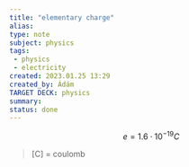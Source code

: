```yaml
---
title: "elementary charge"
alias: 
type: note
subject: physics
tags:
 - physics
 - electricity
created: 2023.01.25 13:29
created_by: Ádám
TARGET DECK: physics
summary: 
status: done 
---
```

$$e=1.6\cdot 10^{-19}C$$
>\[C] = coulomb

